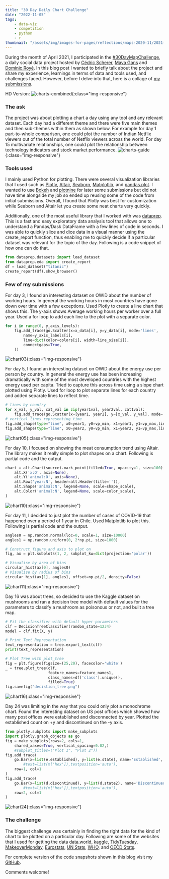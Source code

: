 ```yaml
---
title: "30 Day Daily Chart Challenge"
date: "2022-11-05"
tags:
    - data-viz
    - competition
    - python
    - r
thumbnail: "/assets/img/images-for-pages/reflections/maps-2020-11/2021-04-Charts-Combined2.jpg"
---
```

During the month of April 2021, I participated in the [#30DayMapChallenge](https://github.com/Z3tt/30DayChartChallenge_Collection2021), a daily social data project hosted by [Cédric Scherer](https://github.com/z3tt), [Maya Gans](https://github.com/MayaGans) and [Dominic Royé](https://github.com/dominicroye). In this blog post I wanted to briefly talk about the project and share my experience, learnings in terms of data and tools used, and challenges faced. However, before I delve into that, here is a collage of [my submissions](/assets/img/images-for-pages/reflections/charts-2021-04/2021-04-Charts-Combined.png).

HD Version: ![charts-combined](/assets/img/images-for-pages/reflections/charts-2021-04/2021-04-Charts-Combined2.jpg){:class="img-responsive"}

### The ask
The project was about plotting a chart a day using any tool and any relevant dataset. Each day had a different theme and there were five main themes and then sub-themes within them as shown below. For example for day 1 part-to-whole comparison, one could plot the number of Indian Netflix viewers out of the total number of Netflix viewers across the world. For day 15 multivariate relationships, one could plot the relationship between technology indicators and stock market performance. 
![charts-guide](/assets/img/images-for-pages/reflections/charts-2021-04/2021-04-Charts-Combined3.png){:class="img-responsive"}

### Tools used
I mainly used Python for plotting. There were several visualization libraries that I used such as [Plotly](https://plotly.com/python/), [Altair](https://altair-viz.github.io/), [Seaborn](https://seaborn.pydata.org/), [Matplotlib](https://matplotlib.org/), and [pandas.plot](https://pandas.pydata.org/pandas-docs/stable/reference/api/pandas.DataFrame.plot.html). I wanted to use [Bokeh](https://docs.bokeh.org/en/latest/docs/gallery.html) and [plotnine](https://plotnine.readthedocs.io/en/stable/) for later some submissions but did not have time alongside my job so ended up reusing some of the code from initial submissions. Overall, I found that Plotly was best for customization while Seaborn and Altair let you create some neat charts very quickly.

Additionally, one of the most useful library that I worked with was [dataprep](https://pypi.org/project/dataprep/). This is a fast and easy exploratory data analysis tool that allows one to understand a Pandas/Dask DataFrame with a few lines of code in seconds. I was able to quickly slice and dice data in a visual manner using the create_report function, thus enabling me to quickly decide if a particular dataset was relevant for the topic of the day. Following is a code snippet of how one can do that. 

```python
from dataprep.datasets import load_dataset
from dataprep.eda import create_report
df = load_dataset("titanic")
create_report(df).show_browser()
```

### Few of my submissions
For day 3, I found an interesting dataset on OWID about the number of working hours. In general the working hours in most countries have gone down over time with a few exceptions. Used Plotly to create a line chart that shows this. The y-axis shows Average working hours per worker over a full year. Used a for loop to add each line to the plot with a separate color. 
```python
for i in range(0, y_axis_levels):
    fig.add_trace(go.Scatter(x=x_data[i], y=y_data[i], mode='lines',
        name=y_axis_labels[i],
        line=dict(color=colors[i], width=line_size[i]),
        connectgaps=True,
    ))
```
![chart03](/assets/img/images-for-pages/reflections/charts-2021-04/2021-04-03.png){:class="img-responsive"} 

For day 5, I found an interesting dataset on OWID about the energy use per person by country. In general the energy use has been increasing dramatically with some of the most developed countries with the highest energy used per capita. Tried to capture this across time using a slope chart plotted using Plotly. Used for loop to plot separate lines for each country and added separate lines to reflect time. 
```python
# lines by country
for x_val, y_val, cat_val in zip(year1val, year2val, cat1val):
    fig.add_trace(go.Scatter(x=[year1, year2], y=[x_val, y_val], mode='lines+markers+text', text=[cat_val, cat_val], textposition=['middle left', 'middle right'] ))
# vertical lines representing time
fig.add_shape(type="line", x0=year1, y0=vp_min, x1=year1, y1=vp_max,line=dict(color="Grey",width=2))
fig.add_shape(type="line", x0=year2, y0=vp_min, x1=year2, y1=vp_max,line=dict(color="Grey",width=2))
```
![chart05](/assets/img/images-for-pages/reflections/charts-2021-04/2021-04-05.png){:class="img-responsive"} 

For day 10, I focused on showing the meat consumption trend using Altair. The library makes it really simple to plot shapes on a chart. Following is partial code and the output. 
```python
chart = alt.Chart(source).mark_point(filled=True, opacity=1, size=100).encode(
    alt.X('x:O', axis=None),
    alt.Y('animal:O', axis=None),
    alt.Row('year:N', header=alt.Header(title='')),
    alt.Shape('animal:N', legend=None, scale=shape_scale),
    alt.Color('animal:N', legend=None, scale=color_scale),
)
```
![chart10](/assets/img/images-for-pages/reflections/charts-2021-04/2021-04-10.png){:class="img-responsive"} 

For day 11, I decided to just plot the number of cases of COVID-19 that happened over a period of 1 year in Chile. Used Matplotlib to plot this. Following is partial code and the output. 
```python
angles0 = np.random.normal(loc=0, scale=1, size=10000)
angles1 = np.random.uniform(0, 2*np.pi, size=1000)

# Construct figure and axis to plot on
fig, ax = plt.subplots(1, 2, subplot_kw=dict(projection='polar'))

# Visualise by area of bins
circular_hist(ax[0], angles0)
# Visualise by radius of bins
circular_hist(ax[1], angles1, offset=np.pi/2, density=False)
```
![chart11](/assets/img/images-for-pages/reflections/charts-2021-04/2021-04-11.png){:class="img-responsive"} 

Day 16 was about trees, so decided to use the Kaggle dataset on mushrooms and ran a decision tree model with default values for the parameters to classify a mushroom as poisonous or not, and built a  tree map. 
```python
# Fit the classifier with default hyper-parameters
clf = DecisionTreeClassifier(random_state=1234)
model = clf.fit(X, y)

# Print Text Representation
text_representation = tree.export_text(clf)
print(text_representation)

# Plot Tree with plot_tree
fig = plt.figure(figsize=(25,20), facecolor='white')
_ = tree.plot_tree(clf, 
                   feature_names=feature_names1,  
                   class_names=df['class'].unique(),
                   filled=True)
fig.savefig("decistion_tree.png")
```
![chart16](/assets/img/images-for-pages/reflections/charts-2021-04/2021-04-16.png){:class="img-responsive"} 

Day 24 was limiting in the way that you could only plot a monochrome chart. Found the interesting dataset on US post offices which showed how many post offices were established and disconnected by year. Plotted the established count on +y and discontinued on the -y axis. 
```python
from plotly.subplots import make_subplots
import plotly.graph_objects as go
fig = make_subplots(rows=2, cols=1,
    shared_xaxes=True, vertical_spacing=0.02,)
    #subplot_titles=("Plot 1", "Plot 2"))
fig.add_trace(
    go.Bar(x=list(e.established), y=list(e.state), name='Established', marker_color=chosen_color),
        #text=list(m['hex']),textposition='auto'),
    row=1, col=1
)
fig.add_trace(
    go.Bar(x=list(d.discontinued), y=list(d.state2), name='Discontinued', marker_color=chosen_color),
        #text=list(m['hex']),textposition='auto'),
    row=2, col=1
)
```
![chart24](/assets/img/images-for-pages/reflections/charts-2021-04/2021-04-24.png){:class="img-responsive"} 

### The challenge
The biggest challenge was certainly in finding the right data for the kind of chart to be plotted on a particular day. Following are some of the websites that I used for getting the data [data.world](https://data.world/), [kaggle](https://www.kaggle.com/datasets), [TidyTuesday](https://github.com/rfordatascience/tidytuesday/tree/master/data/2021), [MakeoverMonday](https://www.makeovermonday.co.uk/data/), 
[Eurostats](https://ec.europa.eu/eurostat), [UN Stats](https://unstats.un.org/home/), [WHO](https://www.who.int/data/collections), and [OECD Stats](https://stats.oecd.org/). 

For complete version of the code snapshots shown in this blog visit my [GitHub](https://github.com/vivekparasharr/Challenges-and-Competitions/tree/main/30DayChartChallenge). 

Comments welcome!